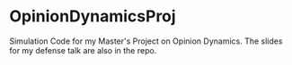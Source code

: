 # OpinionDynamicsProj
Simulation Code for my Master's Project on Opinion Dynamics. The slides for my defense talk are also in the repo.

